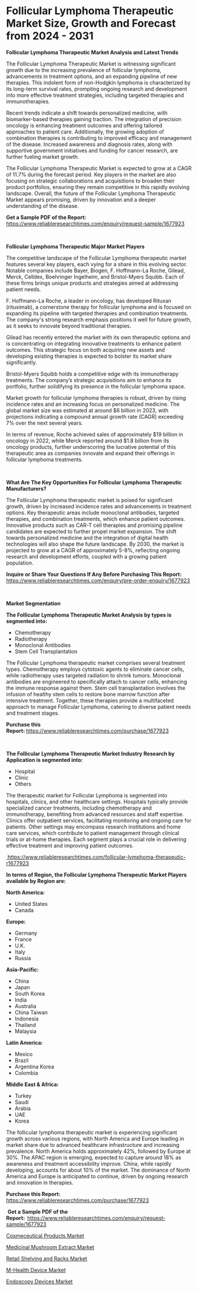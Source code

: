 <p><h1>Follicular Lymphoma Therapeutic Market Size, Growth and Forecast from 2024 - 2031</h1></p><p><strong>Follicular Lymphoma Therapeutic Market Analysis and Latest Trends</strong></p>
<p><p>The Follicular Lymphoma Therapeutic Market is witnessing significant growth due to the increasing prevalence of follicular lymphoma, advancements in treatment options, and an expanding pipeline of new therapies. This indolent form of non-Hodgkin lymphoma is characterized by its long-term survival rates, prompting ongoing research and development into more effective treatment strategies, including targeted therapies and immunotherapies.</p><p>Recent trends indicate a shift towards personalized medicine, with biomarker-based therapies gaining traction. The integration of precision oncology is enhancing treatment outcomes and offering tailored approaches to patient care. Additionally, the growing adoption of combination therapies is contributing to improved efficacy and management of the disease. Increased awareness and diagnosis rates, along with supportive government initiatives and funding for cancer research, are further fueling market growth.</p><p>The Follicular Lymphoma Therapeutic Market is expected to grow at a CAGR of 11.7% during the forecast period. Key players in the market are also focusing on strategic collaborations and acquisitions to broaden their product portfolios, ensuring they remain competitive in this rapidly evolving landscape. Overall, the future of the Follicular Lymphoma Therapeutic Market appears promising, driven by innovation and a deeper understanding of the disease.</p></p>
<p><strong>Get a Sample PDF of the Report:&nbsp;</strong> <a href="https://www.reliableresearchtimes.com/enquiry/request-sample/1677923?utm_campaign=1430&utm_medium=2&utm_source=Github&utm_content=ia&utm_term=14102024&utm_id=follicular-lymphoma-therapeutic">https://www.reliableresearchtimes.com/enquiry/request-sample/1677923</a></p>
<p>&nbsp;</p>
<p><strong>Follicular Lymphoma Therapeutic Major Market Players</strong></p>
<p><p>The competitive landscape of the Follicular Lymphoma therapeutic market features several key players, each vying for a share in this evolving sector. Notable companies include Bayer, Biogen, F. Hoffmann-La Roche, Gilead, Merck, Celldex, Boehringer Ingelheim, and Bristol-Myers Squibb. Each of these firms brings unique products and strategies aimed at addressing patient needs.</p><p>F. Hoffmann-La Roche, a leader in oncology, has developed Rituxan (rituximab), a cornerstone therapy for follicular lymphoma and is focused on expanding its pipeline with targeted therapies and combination treatments. The company's strong research emphasis positions it well for future growth, as it seeks to innovate beyond traditional therapies.</p><p>Gilead has recently entered the market with its own therapeutic options and is concentrating on integrating innovative treatments to enhance patient outcomes. This strategic focus on both acquiring new assets and developing existing therapies is expected to bolster its market share significantly.</p><p>Bristol-Myers Squibb holds a competitive edge with its immunotherapy treatments. The company’s strategic acquisitions aim to enhance its portfolio, further solidifying its presence in the follicular lymphoma space.</p><p>Market growth for follicular lymphoma therapies is robust, driven by rising incidence rates and an increasing focus on personalized medicine. The global market size was estimated at around $6 billion in 2023, with projections indicating a compound annual growth rate (CAGR) exceeding 7% over the next several years.</p><p>In terms of revenue, Roche achieved sales of approximately $19 billion in oncology in 2022, while Merck reported around $1.8 billion from its oncology products, further underscoring the lucrative potential of this therapeutic area as companies innovate and expand their offerings in follicular lymphoma treatments.</p></p>
<p>&nbsp;</p>
<p><strong>What Are The Key Opportunities For Follicular Lymphoma Therapeutic Manufacturers?</strong></p>
<p><p>The Follicular Lymphoma therapeutic market is poised for significant growth, driven by increased incidence rates and advancements in treatment options. Key therapeutic areas include monoclonal antibodies, targeted therapies, and combination treatments, which enhance patient outcomes. Innovative products such as CAR-T cell therapies and promising pipeline candidates are expected to further propel market expansion. The shift towards personalized medicine and the integration of digital health technologies will also shape the future landscape. By 2030, the market is projected to grow at a CAGR of approximately 5-8%, reflecting ongoing research and development efforts, coupled with a growing patient population.</p></p>
<p><strong>Inquire or Share Your Questions If Any Before Purchasing This Report:</strong> <a href="https://www.reliableresearchtimes.com/enquiry/pre-order-enquiry/1677923?utm_campaign=1430&utm_medium=2&utm_source=Github&utm_content=ia&utm_term=14102024&utm_id=follicular-lymphoma-therapeutic">https://www.reliableresearchtimes.com/enquiry/pre-order-enquiry/1677923</a></p>
<p>&nbsp;</p>
<p><strong>Market Segmentation</strong></p>
<p><strong>The Follicular Lymphoma Therapeutic Market Analysis by types is segmented into:</strong></p>
<p><ul><li>Chemotherapy</li><li>Radiotherapy</li><li>Monoclonal Antibodies</li><li>Stem Cell Transplantation</li></ul></p>
<p><p>The Follicular Lymphoma therapeutic market comprises several treatment types. Chemotherapy employs cytotoxic agents to eliminate cancer cells, while radiotherapy uses targeted radiation to shrink tumors. Monoclonal antibodies are engineered to specifically attach to cancer cells, enhancing the immune response against them. Stem cell transplantation involves the infusion of healthy stem cells to restore bone marrow function after intensive treatment. Together, these therapies provide a multifaceted approach to manage Follicular Lymphoma, catering to diverse patient needs and treatment stages.</p></p>
<p><strong>Purchase this Report:&nbsp;</strong><a href="https://www.reliableresearchtimes.com/purchase/1677923?utm_campaign=1430&utm_medium=2&utm_source=Github&utm_content=ia&utm_term=14102024&utm_id=follicular-lymphoma-therapeutic">https://www.reliableresearchtimes.com/purchase/1677923</a></p>
<p>&nbsp;</p>
<p><strong>The Follicular Lymphoma Therapeutic Market Industry Research by Application is segmented into:</strong></p>
<p><ul><li>Hospital</li><li>Clinic</li><li>Others</li></ul></p>
<p><p>The therapeutic market for Follicular Lymphoma is segmented into hospitals, clinics, and other healthcare settings. Hospitals typically provide specialized cancer treatments, including chemotherapy and immunotherapy, benefiting from advanced resources and staff expertise. Clinics offer outpatient services, facilitating monitoring and ongoing care for patients. Other settings may encompass research institutions and home care services, which contribute to patient management through clinical trials or at-home therapies. Each segment plays a crucial role in delivering effective treatment and improving patient outcomes.</p></p>
<p><a href="https://www.reliableresearchtimes.com/follicular-lymphoma-therapeutic-r1677923?utm_campaign=1430&utm_medium=2&utm_source=Github&utm_content=ia&utm_term=14102024&utm_id=follicular-lymphoma-therapeutic">&nbsp;https://www.reliableresearchtimes.com/follicular-lymphoma-therapeutic-r1677923</a></p>
<p><strong>In terms of Region, the Follicular Lymphoma Therapeutic Market Players available by Region are:</strong></p>
<p>
    <p> <strong> North America: </strong>
        <ul>
            <li>United States</li>
            <li>Canada</li>
        </ul>
        </p> 
    <p> <strong> Europe: </strong>
        <ul>
            <li>Germany</li>
            <li>France</li>
            <li>U.K.</li>
            <li>Italy</li>
            <li>Russia</li>
        </ul>
        </p> 
    <p> <strong> Asia-Pacific: </strong>
        <ul>
            <li>China</li>
            <li>Japan</li>
            <li>South Korea</li>
            <li>India</li>
            <li>Australia</li>
            <li>China Taiwan</li>
            <li>Indonesia</li>
            <li>Thailand</li>
            <li>Malaysia</li>
        </ul>
        </p> 
    <p> <strong> Latin America: </strong>
        <ul>
            <li>Mexico</li>
            <li>Brazil</li>
            <li>Argentina Korea</li>
            <li>Colombia</li>
        </ul>
        </p> 
    <p> <strong> Middle East & Africa: </strong>
        <ul>
            <li>Turkey</li>
            <li>Saudi</li>
            <li>Arabia</li>
            <li>UAE</li>
            <li>Korea</li>
        </ul>
    </p>
    </p>
<p><p>The follicular lymphoma therapeutic market is experiencing significant growth across various regions, with North America and Europe leading in market share due to advanced healthcare infrastructure and increasing prevalence. North America holds approximately 42%, followed by Europe at 30%. The APAC region is emerging, expected to capture around 18% as awareness and treatment accessibility improve. China, while rapidly developing, accounts for about 10% of the market. The dominance of North America and Europe is anticipated to continue, driven by ongoing research and innovation in therapies.</p></p>
<p><strong>Purchase this Report: </strong><a href="https://www.reliableresearchtimes.com/purchase/1677923?utm_campaign=1430&utm_medium=2&utm_source=Github&utm_content=ia&utm_term=14102024&utm_id=follicular-lymphoma-therapeutic">https://www.reliableresearchtimes.com/purchase/1677923</a></p>
<p>&nbsp;<strong>Get a Sample PDF of the Report:&nbsp;&nbsp;</strong><a href="https://www.reliableresearchtimes.com/enquiry/request-sample/1677923?utm_campaign=1430&utm_medium=2&utm_source=Github&utm_content=ia&utm_term=14102024&utm_id=follicular-lymphoma-therapeutic">https://www.reliableresearchtimes.com/enquiry/request-sample/1677923</a></p>
<p><strong></strong></p>
<p><p><a href="https://www.linkedin.com/pulse/cosmeceutical-products-market-industry-landscape-growth-2lt9f?utm_campaign=1430&utm_medium=2&utm_source=Github&utm_content=ia&utm_term=14102024&utm_id=follicular-lymphoma-therapeutic">Cosmeceutical Products Market</a></p><p><a href="https://www.linkedin.com/pulse/medicinal-mushroom-extract-market-size-share-analysis-1rhrf?utm_campaign=1430&utm_medium=2&utm_source=Github&utm_content=ia&utm_term=14102024&utm_id=follicular-lymphoma-therapeutic">Medicinal Mushroom Extract Market</a></p><p><a href="https://www.linkedin.com/pulse/retail-shelving-racks-market-research-report-exploring-r9e9f?utm_campaign=1430&utm_medium=2&utm_source=Github&utm_content=ia&utm_term=14102024&utm_id=follicular-lymphoma-therapeutic">Retail Shelving and Racks Market</a></p><p><a href="https://www.linkedin.com/pulse/m-health-device-market-transformation-comparative-analysis-5ahwf?trk=public_post_embed_feed-article-content&utm_campaign=1430&utm_medium=2&utm_source=Github&utm_content=ia&utm_term=14102024&utm_id=follicular-lymphoma-therapeutic">M-Health Device Market</a></p><p><a href="https://www.linkedin.com/pulse/endoscopy-devices-momentum-charting-116-cagr-path-2024-2031-s505f?utm_campaign=1430&utm_medium=2&utm_source=Github&utm_content=ia&utm_term=14102024&utm_id=follicular-lymphoma-therapeutic">Endoscopy Devices Market</a></p></p>